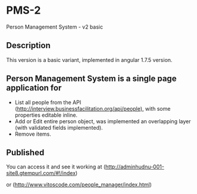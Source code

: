 # PMS-2

Person Management System - v2 basic

## Description

This version is a basic variant, implemented in angular 1.7.5 version.

## Person Management System is a single page application for

- List all people from the API (<http://interview.businessfacilitation.org/api/people),> with some properties editable inline.
- Add or Edit entire person object, was implemented an overlapping layer (with validated fields implemented).
- Remove items.

## Published

You can access it and see it working at (<http://adminhudnu-001-site8.gtempurl.com/#!/index>)

or (<http://www.vitoscode.com/people_manager/index.html>)
